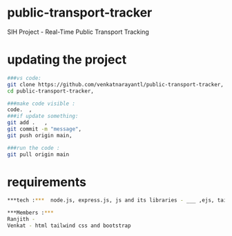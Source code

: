 # public-transport-tracker
SIH Project - Real-Time Public Transport Tracking

# updating the project 
```bash
###vs code:
git clone https://github.com/venkatnarayantl/public-transport-tracker,
cd public-transport-tracker,

###make code visible :
code.  ,
###if update something: 
git add .   ,
git commit -m "message", 
git push origin main,

###run the code :
git pull origin main


```
# requirements
```bash
***tech :***  node.js, express.js, js and its libraries - ___ ,ejs, tailwind css, bootstrap, rest api, mongodb, postman api for test, netlify,render to deploy the project 

***Members :*** 
Ranjith -
Venkat - html tailwind css and bootstrap 
```
